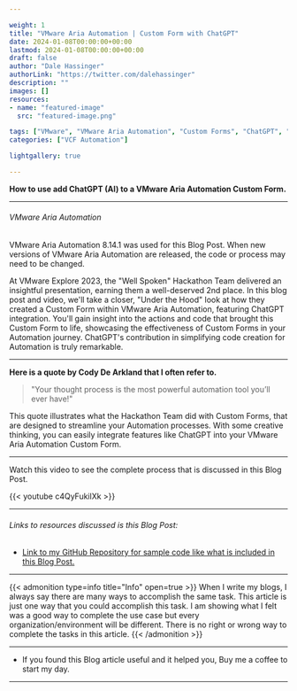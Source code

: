 ```yaml
---

weight: 1
title: "VMware Aria Automation | Custom Form with ChatGPT"
date: 2024-01-08T00:00:00+00:00
lastmod: 2024-01-08T00:00:00+00:00
draft: false
author: "Dale Hassinger"
authorLink: "https://twitter.com/dalehassinger"
description: ""
images: []
resources:
- name: "featured-image"
  src: "featured-image.png"

tags: ["VMware", "VMware Aria Automation", "Custom Forms", "ChatGPT", "AI"]
categories: ["VCF Automation"]

lightgallery: true

---
```


**How to use add ChatGPT (AI) to a VMware Aria Automation Custom Form.**

<!--more-->

---

###### VMware Aria Automation  

VMware Aria Automation 8.14.1 was used for this Blog Post. When new versions of VMware Aria Automation are released, the code or process may need to be changed.  

At VMware Explore 2023, the "Well Spoken" Hackathon Team delivered an insightful presentation, earning them a well-deserved 2nd place. In this blog post and video, we'll take a closer, "Under the Hood" look at how they created a Custom Form within VMware Aria Automation, featuring ChatGPT integration. You'll gain insight into the actions and code that brought this Custom Form to life, showcasing the effectiveness of Custom Forms in your Automation journey. ChatGPT's contribution in simplifying code creation for Automation is truly remarkable.  

---

**Here is a quote by Cody De Arkland that I often refer to.**  

>"Your thought process is the most powerful automation tool you’ll ever have!"

This quote illustrates what the Hackathon Team did with Custom Forms, that are designed to streamline your Automation processes. With some creative thinking, you can easily integrate features like ChatGPT into your VMware Aria Automation Custom Form.  

---

Watch this video to see the complete process that is discussed in this Blog Post.  

{{< youtube c4QyFukilXk >}}  

---

###### Links to resources discussed is this Blog Post:  
* [Link to my GitHub Repository for sample code like what is included in this Blog Post.](https://github.com/dalehassinger/unlocking-the-potential/)  

---

{{< admonition type=info title="Info" open=true >}}
When I write my blogs, I always say there are many ways to accomplish the same task. This article is just one way that you could accomplish this task. I am showing what I felt was a good way to complete the use case but every organization/environment will be different. There is no right or wrong way to complete the tasks in this article.
{{< /admonition >}}

---

* If you found this Blog article useful and it helped you, Buy me a coffee to start my day.  

<center>
<script type="text/javascript" src="https://cdnjs.buymeacoffee.com/1.0.0/button.prod.min.js" data-name="bmc-button" data-slug="dalehassinger" data-color="#FFDD00" data-emoji=""  data-font="Cookie" data-text="Buy me a coffee" data-outline-color="#000000" data-font-color="#000000" data-coffee-color="#ffffff" ></script>
</center>

---

